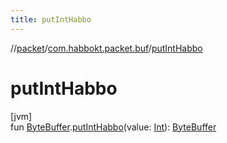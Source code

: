 ```yaml
---
title: putIntHabbo
---
```

//[packet](../../index.html)/[com.habbokt.packet.buf](index.html)/[putIntHabbo](put-int-habbo.html)



# putIntHabbo



[jvm]\
fun [ByteBuffer](https://docs.oracle.com/javase/8/docs/api/java/nio/ByteBuffer.html).[putIntHabbo](put-int-habbo.html)(value: [Int](https://kotlinlang.org/api/latest/jvm/stdlib/kotlin/-int/index.html)): [ByteBuffer](https://docs.oracle.com/javase/8/docs/api/java/nio/ByteBuffer.html)




